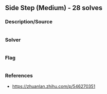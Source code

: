 ## Side Step (Medium) - 28 solves

### Description/Source

```py

```

### Solver

```python

```

### Flag

```

```

### References

- https://zhuanlan.zhihu.com/p/546270351
